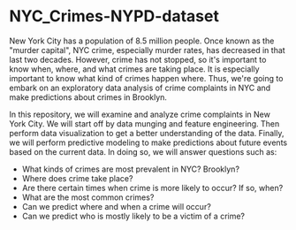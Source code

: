 # NYC_Crimes-NYPD-dataset
  
New York City has a population of 8.5 million people. Once known as the "murder capital", NYC crime, especially murder rates, has decreased in that last two decades. However, crime has not stopped, so it's important to know when, where, and what crimes are taking place. It is especially important to know what kind of crimes happen where. Thus, we're going to embark on an exploratory data analysis of crime complaints in NYC and make predictions about crimes in Brooklyn.

In this repository, we will examine and analyze crime complaints in New York City. We will start off by data munging and feature engineering. Then perform data visualization to get a better understanding of the data. Finally, we will perform predictive modeling to make predictions about future events based on the current data. In doing so, we will answer questions such as:

- What kinds of crimes are most prevalent in NYC? Brooklyn?
- Where does crime take place?
- Are there certain times when crime is more likely to occur? If so, when?
- What are the most common crimes?
- Can we predict where and when a crime will occur?
- Can we predict who is mostly likely to be a victim of a crime?
